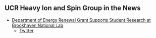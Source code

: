UCR Heavy Ion and Spin Group in the News
------------------------------

- [Department of Energy Renewal Grant Supports Student Research at Brookhaven National Lab](https://insideucr.ucr.edu/awards/2021/08/21/department-energy-renewal-grant-supports-student-research-brookhaven-national-lab)
    + [Twitter](https://twitter.com/UCR_ScienceNews/status/1428891922723082248)
